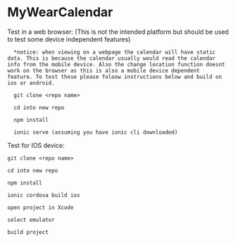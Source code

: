 # MyWearCalendar

Test in a web browser: (This is not the intended platform but should be used to test some device independent features)

      *notice: when viewing on a webpage the calendar will have static data. This is because the calendar usually would read the calendar       info from the mobile device. Also the change location function doesnt work on the browser as this is also a mobile device dependent       feature. To test these please foloow instructions below and build on ios or android.
      
      git clone <repo name>

      cd into new repo
  
      npm install
  
      ionic serve (assuming you have ionic cli downloaded)
  
Test for IOS device:
  
    git clone <repo name>
  
    cd into new repo
  
    npm install
  
    ionic cordova build ios
  
    open project in Xcode
  
    select emulator
  
    build project
  
